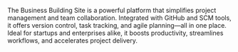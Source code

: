 The Business Building Site is a powerful platform that simplifies project management and team collaboration. Integrated with GitHub and SCM tools, it offers version control, task tracking, and agile planning—all in one place. Ideal for startups and enterprises alike, it boosts productivity, streamlines workflows, and accelerates project delivery.
